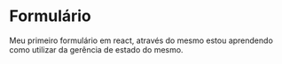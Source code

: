 # Formulário

Meu primeiro formulário em react, através do mesmo estou aprendendo como utilizar da gerência de estado do mesmo.
